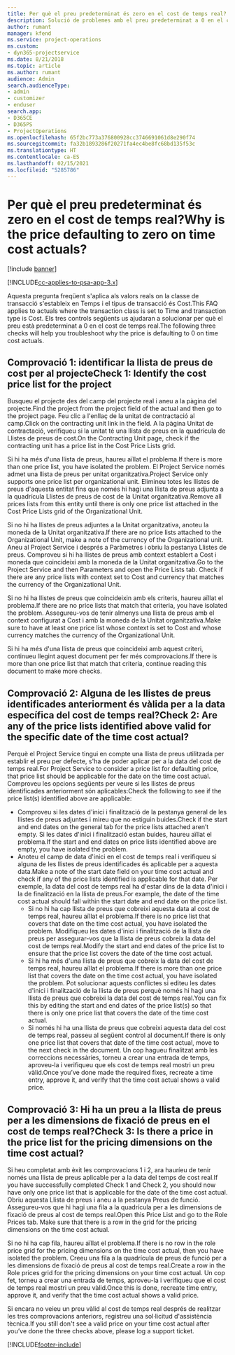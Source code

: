 ```yaml
---
title: Per què el preu predeterminat és zero en el cost de temps real?
description: Solució de problemes amb el preu predeterminat a 0 en el cost de temps real.
author: rumant
manager: kfend
ms.service: project-operations
ms.custom:
- dyn365-projectservice
ms.date: 8/21/2018
ms.topic: article
ms.author: rumant
audience: Admin
search.audienceType:
- admin
- customizer
- enduser
search.app:
- D365CE
- D365PS
- ProjectOperations
ms.openlocfilehash: 65f2bc773a376800928cc3746691061d8e290f74
ms.sourcegitcommit: fa32b1893286f20271fa4ec4be8fc68bd135f53c
ms.translationtype: HT
ms.contentlocale: ca-ES
ms.lasthandoff: 02/15/2021
ms.locfileid: "5285786"
---
```

# <a name="why-is-the-price-defaulting-to-zero-on-time-cost-actuals"></a><span data-ttu-id="63499-103">Per què el preu predeterminat és zero en el cost de temps real?</span><span class="sxs-lookup"><span data-stu-id="63499-103">Why is the price defaulting to zero on time cost actuals?</span></span>

[!include [banner](../includes/psa-now-project-operations.md)]

[!INCLUDE[cc-applies-to-psa-app-3.x](../includes/cc-applies-to-psa-app-3x.md)]

<span data-ttu-id="63499-104">Aquesta pregunta freqüent s'aplica als valors reals on la classe de transacció s'estableix en Temps i el tipus de transacció és Cost.</span><span class="sxs-lookup"><span data-stu-id="63499-104">This FAQ applies to actuals where the transaction class is set to Time and transaction type is Cost.</span></span> <span data-ttu-id="63499-105">Els tres controls següents us ajudaran a solucionar per què el preu està predeterminat a 0 en el cost de temps real.</span><span class="sxs-lookup"><span data-stu-id="63499-105">The following three checks will help you troubleshoot why the price is defaulting to 0 on time cost actuals.</span></span>
 
## <a name="check-1-identify-the-cost-price-list-for-the-project"></a><span data-ttu-id="63499-106">Comprovació 1: identificar la llista de preus de cost per al projecte</span><span class="sxs-lookup"><span data-stu-id="63499-106">Check 1: Identify the cost price list for the project</span></span>

<span data-ttu-id="63499-107">Busqueu el projecte des del camp del projecte real i aneu a la pàgina del projecte.</span><span class="sxs-lookup"><span data-stu-id="63499-107">Find the project from the project field of the actual and then go to the project page.</span></span> <span data-ttu-id="63499-108">Feu clic a l'enllaç de la unitat de contractació al camp.</span><span class="sxs-lookup"><span data-stu-id="63499-108">Click on the contracting unit link in the field.</span></span> <span data-ttu-id="63499-109">A la pàgina Unitat de contractació, verifiqueu si la unitat té una llista de preus en la quadrícula de Llistes de preus de cost.</span><span class="sxs-lookup"><span data-stu-id="63499-109">On the Contracting Unit page, check if the contracting unit has a price list in the Cost Price Lists grid.</span></span>

<span data-ttu-id="63499-110">Si hi ha més d'una llista de preus, haureu aïllat el problema.</span><span class="sxs-lookup"><span data-stu-id="63499-110">If there is more than one price list, you have isolated the problem.</span></span> <span data-ttu-id="63499-111">El Project Service només admet una llista de preus per unitat organitzativa.</span><span class="sxs-lookup"><span data-stu-id="63499-111">Project Service only supports one price list per organizational unit.</span></span> <span data-ttu-id="63499-112">Elimineu totes les llistes de preus d'aquesta entitat fins que només hi hagi una llista de preus adjunta a la quadrícula Llistes de preus de cost de la Unitat organitzativa.</span><span class="sxs-lookup"><span data-stu-id="63499-112">Remove all prices lists from this entity until there is only one price list attached in the Cost Price Lists grid of the Organizational Unit.</span></span>

<span data-ttu-id="63499-113">Si no hi ha llistes de preus adjuntes a la Unitat organitzativa, anoteu la moneda de la Unitat organitzativa.</span><span class="sxs-lookup"><span data-stu-id="63499-113">If there are no price lists attached to the Organizational Unit, make a note of the currency of the Organizational unit.</span></span> <span data-ttu-id="63499-114">Aneu al Project Service i després a Paràmetres i obriu la pestanya Llistes de preus. Comproveu si hi ha llistes de preus amb context establert a Cost i moneda que coincideixi amb la moneda de la Unitat organitzativa.</span><span class="sxs-lookup"><span data-stu-id="63499-114">Go to the Project Service and then Parameters and open the Price Lists tab. Check if there are any price lists with context set to Cost and currency that matches the currency of the Organizational Unit.</span></span>
 
<span data-ttu-id="63499-115">Si no hi ha llistes de preus que coincideixin amb els criteris, haureu aïllat el problema.</span><span class="sxs-lookup"><span data-stu-id="63499-115">If there are no price lists that match that criteria, you have isolated the problem.</span></span> <span data-ttu-id="63499-116">Assegureu-vos de tenir almenys una llista de preus amb el context configurat a Cost i amb la moneda de la Unitat organitzativa.</span><span class="sxs-lookup"><span data-stu-id="63499-116">Make sure to have at least one price list whose context is set to Cost and whose currency matches the currency of the Organizational Unit.</span></span>

<span data-ttu-id="63499-117">Si hi ha més d'una llista de preus que coincideixi amb aquest criteri, continueu llegint aquest document per fer més comprovacions.</span><span class="sxs-lookup"><span data-stu-id="63499-117">If there is more than one price list that match that criteria, continue reading this document to make more checks.</span></span>

## <a name="check-2-are-any-of-the-price-lists-identified-above-valid-for-the-specific-date-of-the-time-cost-actual"></a><span data-ttu-id="63499-118">Comprovació 2: Alguna de les llistes de preus identificades anteriorment és vàlida per a la data específica del cost de temps real?</span><span class="sxs-lookup"><span data-stu-id="63499-118">Check 2: Are any of the price lists identified above valid for the specific date of the time cost actual?</span></span>

<span data-ttu-id="63499-119">Perquè el Project Service tingui en compte una llista de preus utilitzada per establir el preu per defecte, s'ha de poder aplicar per a la data del cost de temps real.</span><span class="sxs-lookup"><span data-stu-id="63499-119">For Project Service to consider a price list for defaulting price, that price list should be applicable for the date on the time cost actual.</span></span> <span data-ttu-id="63499-120">Comproveu les opcions següents per veure si les llistes de preus identificades anteriorment són aplicables:</span><span class="sxs-lookup"><span data-stu-id="63499-120">Check the following to see if the price list(s) identified above are applicable:</span></span>

- <span data-ttu-id="63499-121">Comproveu si les dates d'inici i finalització de la pestanya general de les llistes de preus adjuntes i mireu que no estiguin buides.</span><span class="sxs-lookup"><span data-stu-id="63499-121">Check if the start and end dates on the general tab for the price lists attached aren’t empty.</span></span> <span data-ttu-id="63499-122">Si les dates d'inici i finalització estan buides, haureu aïllat el problema.</span><span class="sxs-lookup"><span data-stu-id="63499-122">If the start and end dates on price lists identified above are empty, you have isolated the problem.</span></span> 
- <span data-ttu-id="63499-123">Anoteu el camp de data d'inici en el cost de temps real i verifiqueu si alguna de les llistes de preus identificades és aplicable per a aquesta data.</span><span class="sxs-lookup"><span data-stu-id="63499-123">Make a note of the start date field on your time cost actual and check if any of the price lists identified is applicable for that date.</span></span> <span data-ttu-id="63499-124">Per exemple, la data del cost de temps real ha d'estar dins de la data d'inici i la de finalització en la llista de preus.</span><span class="sxs-lookup"><span data-stu-id="63499-124">For example, the date of the time cost actual should fall within the start date and end date on the price list.</span></span> 
    - <span data-ttu-id="63499-125">Si no hi ha cap llista de preus que cobreixi aquesta data al cost de temps real, haureu aïllat el problema.</span><span class="sxs-lookup"><span data-stu-id="63499-125">If there is no price list that covers that date on the time cost actual, you have isolated the problem.</span></span> <span data-ttu-id="63499-126">Modifiqueu les dates d'inici i finalització de la llista de preus per assegurar-vos que la llista de preus cobreix la data del cost de temps real.</span><span class="sxs-lookup"><span data-stu-id="63499-126">Modify the start and end dates of the price list to ensure that the price list covers the date of the time cost actual.</span></span> 
    - <span data-ttu-id="63499-127">Si hi ha més d'una llista de preus que cobreix la data del cost de temps real, haureu aïllat el problema.</span><span class="sxs-lookup"><span data-stu-id="63499-127">If there is more than one price list that covers the date on the time cost actual, you have isolated the problem.</span></span> <span data-ttu-id="63499-128">Pot solucionar aquests conflictes si editeu les dates d'inici i finalització de la llista de preus perquè només hi hagi una llista de preus que cobreixi la data del cost de temps real.</span><span class="sxs-lookup"><span data-stu-id="63499-128">You can fix this by editing the start and end dates of the price list(s) so that there is only one price list that covers the date of the time cost actual.</span></span> 
    - <span data-ttu-id="63499-129">Si només hi ha una llista de preus que cobreixi aquesta data del cost de temps real, passeu al següent control al document.</span><span class="sxs-lookup"><span data-stu-id="63499-129">If there is only one price list that covers that date of the time cost actual, move to the next check in the document.</span></span>
<span data-ttu-id="63499-130">Un cop hagueu finalitzat amb les correccions necessàries, torneu a crear una entrada de temps, aproveu-la i verifiqueu que els cost de temps real mostri un preu vàlid.</span><span class="sxs-lookup"><span data-stu-id="63499-130">Once you’ve done made the required fixes, recreate a time entry, approve it, and verify that the time cost actual shows a valid price.</span></span>

## <a name="check-3-is-there-a-price-in-the-price-list-for-the-pricing-dimensions-on-the-time-cost-actual"></a><span data-ttu-id="63499-131">Comprovació 3: Hi ha un preu a la llista de preus per a les dimensions de fixació de preus en el cost de temps real?</span><span class="sxs-lookup"><span data-stu-id="63499-131">Check 3: Is there a price in the price list for the pricing dimensions on the time cost actual?</span></span>

<span data-ttu-id="63499-132">Si heu completat amb èxit les comprovacions 1 i 2, ara hauríeu de tenir només una llista de preus aplicable per a la data del temps de cost real.</span><span class="sxs-lookup"><span data-stu-id="63499-132">If you have successfully completed Check 1 and Check 2, you should now have only one price list that is applicable for the date of the time cost actual.</span></span> <span data-ttu-id="63499-133">Obriu aquesta Llista de preus i aneu a la pestanya Preus de funció. Assegureu-vos que hi hagi una fila a la quadrícula per a les dimensions de fixació de preus al cost de temps real.</span><span class="sxs-lookup"><span data-stu-id="63499-133">Open this Price List and go to the Role Prices tab. Make sure that there is a row in the grid for the pricing dimensions on the time cost actual.</span></span>

<span data-ttu-id="63499-134">Si no hi ha cap fila, haureu aïllat el problema.</span><span class="sxs-lookup"><span data-stu-id="63499-134">If there is no row in the role price grid for the pricing dimensions on the time cost actual, then you have isolated the problem.</span></span> <span data-ttu-id="63499-135">Creeu una fila a la quadrícula de preus de funció per a les dimensions de fixació de preus al cost de temps real.</span><span class="sxs-lookup"><span data-stu-id="63499-135">Create a row in the Role prices grid for the pricing dimensions on your time cost actual.</span></span> <span data-ttu-id="63499-136">Un cop fet, torneu a crear una entrada de temps, aproveu-la i verifiqueu que el cost de temps real mostri un preu vàlid.</span><span class="sxs-lookup"><span data-stu-id="63499-136">Once this is done, recreate time entry, approve it, and verify that the time cost actual shows a valid price.</span></span>
 
<span data-ttu-id="63499-137">Si encara no veieu un preu vàlid al cost de temps real després de realitzar les tres comprovacions anteriors, registreu una sol·licitud d'assistència tècnica.</span><span class="sxs-lookup"><span data-stu-id="63499-137">If you still don't see a valid price on your time cost actual after you’ve done the three checks above, please log a support ticket.</span></span>





[!INCLUDE[footer-include](../includes/footer-banner.md)]